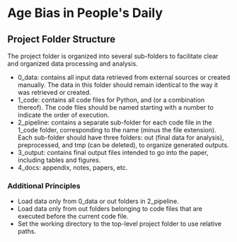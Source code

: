 # Age Bias in People's Daily

## Project Folder Structure
The project folder is organized into several sub-folders to facilitate clear and organized data processing and analysis.

- 0_data: contains all input data retrieved from external sources or created manually. The data in this folder should remain identical to the way it was retrieved or created.
- 1_code: contains all code files for Python, and (or a combination thereof). The code files should be named starting with a number to indicate the order of execution.
- 2_pipeline: contains a separate sub-folder for each code file in the 1_code folder, corresponding to the name (minus the file extension). Each sub-folder should have three folders: out (final data for analysis), preprocessed, and tmp (can be deleted), to organize generated outputs.
- 3_output: contains final output files intended to go into the paper, including tables and figures.
- 4_docs: appendix, notes, papers, etc.

### Additional Principles
- Load data only from 0_data or out folders in 2_pipeline. 
- Load data only from out folders belonging to code files that are executed before the current code file.
- Set the working directory to the top-level project folder to use relative paths.
